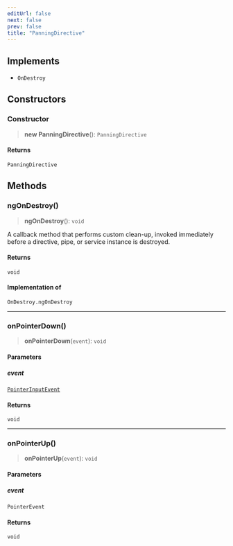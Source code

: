 ```yaml
---
editUrl: false
next: false
prev: false
title: "PanningDirective"
---
```


## Implements

- `OnDestroy`

## Constructors

### Constructor

> **new PanningDirective**(): `PanningDirective`

#### Returns

`PanningDirective`

## Methods

### ngOnDestroy()

> **ngOnDestroy**(): `void`

A callback method that performs custom clean-up, invoked immediately
before a directive, pipe, or service instance is destroyed.

#### Returns

`void`

#### Implementation of

`OnDestroy.ngOnDestroy`

***

### onPointerDown()

> **onPointerDown**(`event`): `void`

#### Parameters

##### event

[`PointerInputEvent`](/api/other/pointerinputevent/)

#### Returns

`void`

***

### onPointerUp()

> **onPointerUp**(`event`): `void`

#### Parameters

##### event

`PointerEvent`

#### Returns

`void`
